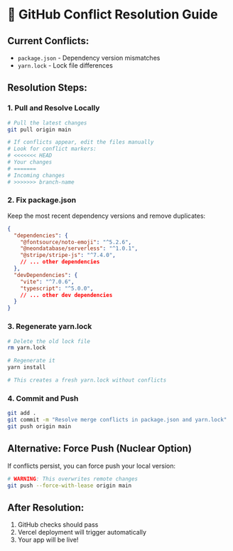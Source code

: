 # 🔧 GitHub Conflict Resolution Guide

## Current Conflicts:
- `package.json` - Dependency version mismatches
- `yarn.lock` - Lock file differences

## Resolution Steps:

### 1. Pull and Resolve Locally
```bash
# Pull the latest changes
git pull origin main

# If conflicts appear, edit the files manually
# Look for conflict markers:
# <<<<<<< HEAD
# Your changes
# =======
# Incoming changes
# >>>>>>> branch-name
```

### 2. Fix package.json
Keep the most recent dependency versions and remove duplicates:

```json
{
  "dependencies": {
    "@fontsource/noto-emoji": "^5.2.6",
    "@neondatabase/serverless": "^1.0.1",
    "@stripe/stripe-js": "^7.4.0",
    // ... other dependencies
  },
  "devDependencies": {
    "vite": "^7.0.6",
    "typescript": "^5.0.0",
    // ... other dev dependencies
  }
}
```

### 3. Regenerate yarn.lock
```bash
# Delete the old lock file
rm yarn.lock

# Regenerate it
yarn install

# This creates a fresh yarn.lock without conflicts
```

### 4. Commit and Push
```bash
git add .
git commit -m "Resolve merge conflicts in package.json and yarn.lock"
git push origin main
```

## Alternative: Force Push (Nuclear Option)
If conflicts persist, you can force push your local version:

```bash
# WARNING: This overwrites remote changes
git push --force-with-lease origin main
```

## After Resolution:
1. GitHub checks should pass
2. Vercel deployment will trigger automatically
3. Your app will be live!

